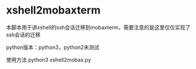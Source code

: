 # xshell2mobaxterm

本脚本用于讲xshell的ssh会话迁移到mobaxterm，需要注意的是这里仅仅实现了ssh会话的迁移

python版本：python3，python2未测试

使用方法
python3 xshell2mobax.py
